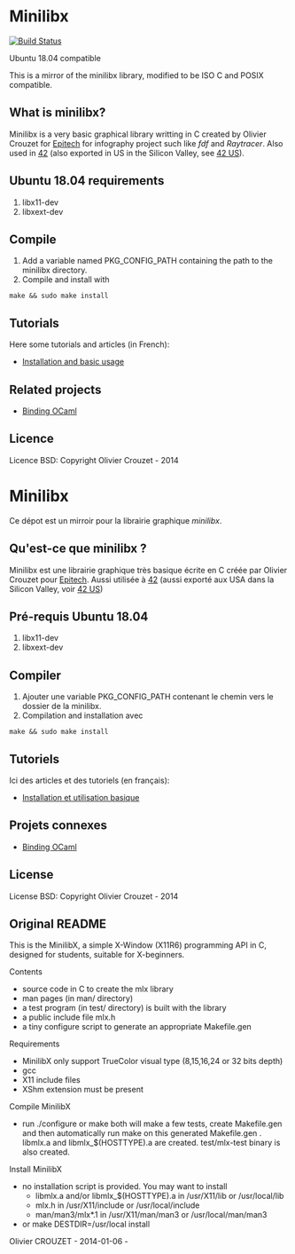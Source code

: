 Minilibx
========

[![Build Status](https://travis-ci.org/dannywillems/minilibx.svg?branch=master)](https://travis-ci.org/dannywillems/minilibx)

Ubuntu 18.04 compatible

This is a mirror of the minilibx library, modified to be ISO C and POSIX compatible.

## What is minilibx?

Minilibx is a very basic graphical library writting in C created by Olivier Crouzet for [Epitech](http://www.epitech.eu/) for infography project such like *fdf* and *Raytracer*.
Also used in [42](https://42.fr) (also exported in US in the Silicon Valley, see [42 US](https://42.us.org)).

## Ubuntu 18.04 requirements

1. libx11-dev
2. libxext-dev

## Compile

1. Add a variable named PKG_CONFIG_PATH containing the path to the minilibx
directory.
2. Compile and install with
```
make && sudo make install
```

## Tutorials

Here some tutorials and articles (in French):
* [Installation and basic usage](https://achedeuzot.me/2014/12/20/installer-la-minilibx/)

## Related projects

* [Binding OCaml](https://github.com/dannywillems/ocaml-minilibx)

## Licence

Licence BSD: Copyright Olivier Crouzet - 2014

Minilibx
======================================

Ce dépot est un mirroir pour la librairie graphique *minilibx*.

## Qu'est-ce que minilibx ?

Minilibx est une librairie graphique très basique écrite en C créée par Olivier Crouzet pour [Epitech](http://www.epitech.eu).
Aussi utilisée à [42](https://42.fr) (aussi exporté aux USA dans la Silicon Valley, voir [42
US](https://42.us.org)) 

## Pré-requis Ubuntu 18.04

1. libx11-dev
2. libxext-dev

## Compiler

1. Ajouter une variable PKG_CONFIG_PATH contenant le chemin vers le dossier de
   la minilibx.
2. Compilation and installation avec
```
make && sudo make install
```

## Tutoriels

Ici des articles et des tutoriels (en français):

* [Installation et utilisation basique](https://achedeuzot.me/2014/12/20/installer-la-minilibx/)

## Projets connexes

* [Binding OCaml](https://github.com/dannywillems/ocaml-minilibx)

## License

License BSD: Copyright Olivier Crouzet - 2014


## Original README


This is the MinilibX, a simple X-Window (X11R6) programming API
in C, designed for students, suitable for X-beginners.


Contents

 - source code in C to create the mlx library
 - man pages (in man/ directory)
 - a test program (in test/ directory) is built
   with the library
 - a public include file mlx.h
 - a tiny configure script to generate an appropriate Makefile.gen


Requirements

 - MinilibX only support TrueColor visual type (8,15,16,24 or 32 bits depth)
 - gcc
 - X11 include files
 - XShm extension must be present


Compile MinilibX

 - run ./configure or make
   both will make a few tests, create Makefile.gen
   and then automatically run make on this generated Makefile.gen .
   libmlx.a and libmlx_$(HOSTTYPE).a are created.
   test/mlx-test binary is also created.


Install MinilibX

 - no installation script is provided. You may want to install
     - libmlx.a and/or libmlx_$(HOSTTYPE).a in /usr/X11/lib or /usr/local/lib
     - mlx.h in /usr/X11/include or /usr/local/include
     - man/man3/mlx*.1 in /usr/X11/man/man3 or /usr/local/man/man3
 - or make DESTDIR=/usr/local install


 Olivier CROUZET - 2014-01-06 -
